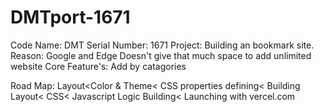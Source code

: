 # DMTport-1671
Code Name: DMT
Serial Number: 1671
Project: Building an bookmark site.
Reason: Google and Edge Doesn't give that much space to add unlimited website
Core Feature's: Add by catagories

Road Map: Layout<Color & Theme< CSS properties defining< Building Layout< CSS< Javascript Logic Building< Launching with vercel.com 
